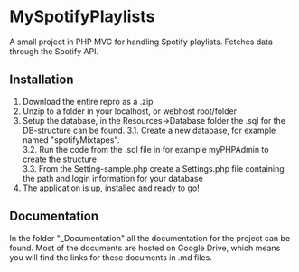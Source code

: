 MySpotifyPlaylists
==================

A small project in PHP MVC for handling Spotify playlists. Fetches data through the Spotify API.

## Installation

1. Download the entire repro as a .zip
2. Unzip to a folder in your localhost, or webhost root/folder
3. Setup the database, in the Resources->Database folder the .sql for the DB-structure can be found.
    3.1. Create a new database, for example named "spotifyMixtapes".  
    3.2. Run the code from the .sql file in for example myPHPAdmin to create the structure  
    3.3. From the Setting-sample.php create a Settings.php file containing the path and login information for your database   
4. The application is up, installed and ready to go!

## Documentation

In the folder "_Documentation" all the documentation for the project can be found. Most of the documents are hosted
on Google Drive, which means you will find the links for these documents in .md files.
